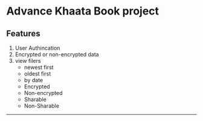 # Advance Khaata Book project
## Features
1. User Authincation
2. Encrypted or non-encrypted data
3. view filers 
    * newest first
    * oldest first
    * by date
    * Encrypted 
    * Non-encrypted 
    * Sharable 
    * Non-Sharable
***